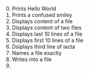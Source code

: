 0. Prints Hello World
1. Prints a confused smiley
2. Displays content of a file
3. Displays content of two files
4. Displays last 10 lines of a file
5. Displays first 10 lines of a file
6. Dsiplays third line of iacta
7. Names a file exactly
8. Writes into a file
9.
